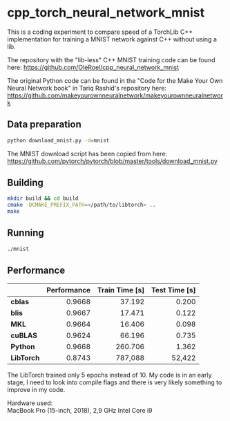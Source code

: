 # cpp_torch_neural_network_mnist
This is a coding experiment to compare speed of a TorchLib C++ implementation for training a MNIST network against C++ without using a lib.

The repository with the "lib-less" C++ MNIST training code can be found here: https://github.com/OleRoel/cpp_neural_network_mnist

The original Python code can be found in the "Code for the Make Your Own Neural Network book" in Tariq Rashid's repository here: https://github.com/makeyourownneuralnetwork/makeyourownneuralnetwork

## Data preparation
```sh
python download_mnist.py -d=mnist
```

The MNIST download script has been copied from here: https://github.com/pytorch/pytorch/blob/master/tools/download_mnist.py

## Building

```sh
mkdir build && cd build
cmake -DCMAKE_PREFIX_PATH=</path/to/libtorch> ..
make
```

## Running

```sh
./mnist
```

## Performance
|              | Performance | Train Time [s] | Test Time [s] |
| ------------ |------------:| ---------------:|-------------:|
| **cblas**    |      0.9668 |          37.192 |        0.200 |
| **blis**     |      0.9667 |          17.471 |        0.122 |
| **MKL**      |      0.9664 |          16.406 |        0.098 |
| **cuBLAS**   |      0.9624 |          66.196 |        0.735 |
| **Python**   |      0.9668 |         260.706 |        1.362 |
| **LibTorch** |      0.8743 |         787,088 |       52,422 |

The LibTorch trained only 5 epochs instead of 10.
My code is in an early stage, I need to look into compile flags and there is very likely something
to improve in my code.

Hardware used:<br>
MacBook Pro (15-inch, 2018), 2,9 GHz Intel Core i9<br>

